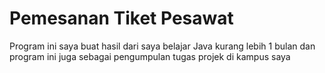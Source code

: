 # Pemesanan Tiket Pesawat
Program ini saya buat hasil dari saya belajar Java kurang lebih 1 bulan dan program ini juga sebagai pengumpulan tugas projek di kampus saya
